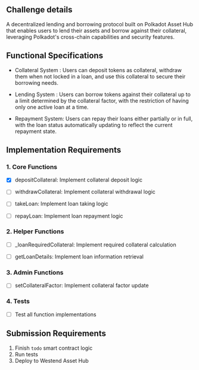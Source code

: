 
## Challenge details
A decentralized lending and borrowing protocol built on Polkadot Asset Hub that enables users to lend their assets and borrow against their collateral, leveraging Polkadot's cross-chain capabilities and security features.

## Functional Specifications 

+ Collateral System : Users can deposit tokens as collateral, withdraw them when not locked in a loan, and use this collateral to secure their borrowing needs.

+ Lending System : Users can borrow tokens against their collateral up to a limit determined by the collateral factor, with the restriction of having only one active loan at a time.

+ Repayment System: Users can repay their loans either partially or in full, with the loan status automatically updating to reflect the current repayment state.


## Implementation Requirements 
### 1. Core Functions


- [x] depositCollateral: Implement collateral deposit logic

- [ ] withdrawCollateral: Implement collateral withdrawal logic

- [ ] takeLoan: Implement loan taking logic

- [ ] repayLoan: Implement loan repayment logic
### 2. Helper Functions

- [ ] _loanRequiredCollateral: Implement required collateral calculation

- [ ] getLoanDetails: Implement loan information retrieval

### 3. Admin Functions

- [ ] setCollateralFactor: Implement collateral factor update

### 4. Tests 
- [ ] Test all function implementations

## Submission Requirements 
1. Finish `todo` smart contract logic 
2. Run tests 
3. Deploy to Westend Asset Hub 



